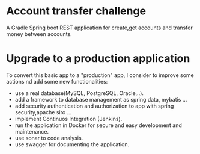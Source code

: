 Account transfer challenge
==========================

A Gradle Spring boot REST application for create,get accounts and transfer money between accounts.

Upgrade to a production application
===================================

To convert this basic app to a "production" app, I consider to improve some actions nd add some new functionalities:

- use a real database(MySQL, PostgreSQL, Oracle,..).
- add a framework to database management as spring data, mybatis ... 
- add security authentication and authorization to app with spring security,apache siro ...
- implement Continuos Integration (Jenkins).
- run the application in Docker for secure and easy development and maintenance.
- use sonar to code analysis.
- use swagger for documenting the application.
